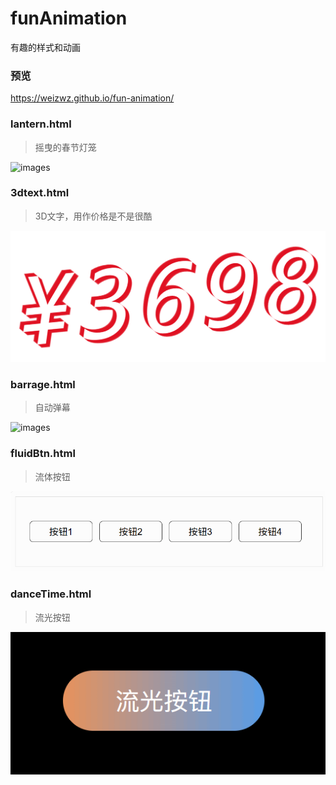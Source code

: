 # funAnimation
有趣的样式和动画

### 预览
https://weizwz.github.io/fun-animation/

### lantern.html
> 摇曳的春节灯笼

![images](./preview/lantern.gif)

### 3dtext.html
> 3D文字，用作价格是不是很酷

![images](./preview/3dtext.png)

### barrage.html
> 自动弹幕

![images](./preview/barrage.gif)

### fluidBtn.html
> 流体按钮

![images](./preview/fluidBtn.gif)

### danceTime.html
> 流光按钮

![images](./preview/danceTime.gif)